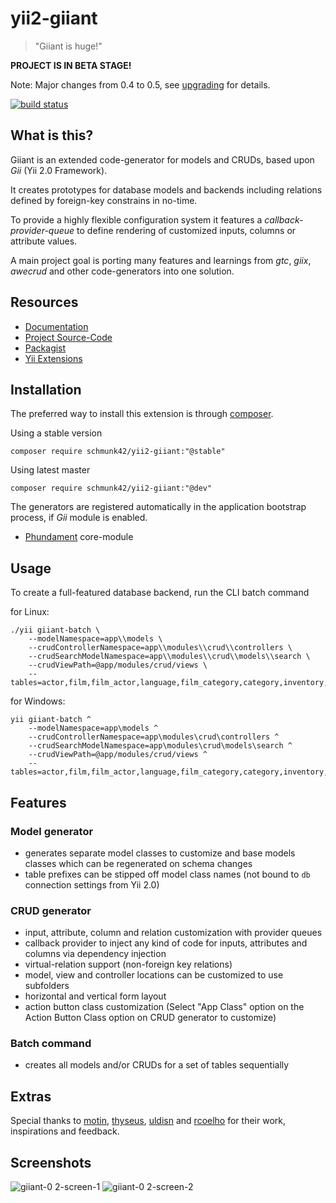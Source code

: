 yii2-giiant
===========

> "Giiant is huge!"

**PROJECT IS IN BETA STAGE!**

Note: Major changes from 0.4 to 0.5, see [upgrading](UPGRADING.md) for details.

[![build status](https://git.hrzg.de/ci/projects/24/status.png?ref=master)](https://git.hrzg.de/schmunk42/yii2-giiant/builds?scope=all)


What is this?
-------------

Giiant is an extended code-generator for models and CRUDs, based upon *Gii* (Yii 2.0 Framework).

It creates prototypes for database models and backends including relations defined by foreign-key constrains in no-time.

To provide a highly flexible configuration system it features a *callback-provider-queue* to define rendering of customized inputs, columns or attribute values.

A main project goal is porting many features and learnings from *gtc*, *giix*, *awecrud* and other code-generators into one solution.


Resources
---------

- [Documentation](docs/README.md)
- [Project Source-Code](https://github.com/schmunk42/yii2-giiant)
- [Packagist](https://packagist.org/packages/schmunk42/yii2-giiant)
- [Yii Extensions](http://www.yiiframework.com/extension/yii2-giiant/)


Installation
------------

The preferred way to install this extension is through [composer](http://getcomposer.org/download/).

Using a stable version

    composer require schmunk42/yii2-giiant:"@stable"

Using latest master

    composer require schmunk42/yii2-giiant:"@dev"

The generators are registered automatically in the application bootstrap process, if *Gii* module is enabled.

- [Phundament](http://phundament.com) core-module


Usage
-----

To create a full-featured database backend, run the CLI batch command

for Linux:

```
./yii giiant-batch \
    --modelNamespace=app\\models \
    --crudControllerNamespace=app\\modules\\crud\\controllers \
    --crudSearchModelNamespace=app\\modules\\crud\\models\\search \
    --crudViewPath=@app/modules/crud/views \
    --tables=actor,film,film_actor,language,film_category,category,inventory,store,rental,payment,customer,staff,address,city,country
```

for Windows:

```
yii giiant-batch ^
    --modelNamespace=app\models ^
    --crudControllerNamespace=app\modules\crud\controllers ^
    --crudSearchModelNamespace=app\modules\crud\models\search ^
    --crudViewPath=@app/modules/crud/views ^
    --tables=actor,film,film_actor,language,film_category,category,inventory,store,rental,payment,customer,staff,address,city,country
```


Features
--------

### Model generator

- generates separate model classes to customize and base models classes which can be regenerated on schema changes
- table prefixes can be stipped off model class names (not bound to `db` connection settings from Yii 2.0)

### CRUD generator

- input, attribute, column and relation customization with provider queues
- callback provider to inject any kind of code for inputs, attributes and columns via dependency injection
- virtual-relation support (non-foreign key relations)
- model, view and controller locations can be customized to use subfolders
- horizontal and vertical form layout
- action button class customization (Select "App Class" option on the  Action Button Class option on CRUD generator to customize)

### Batch command

- creates all models and/or CRUDs for a set of tables sequentially


Extras
------

Special thanks to [motin](https://github.com/motin), [thyseus](https://github.com/thyseus), [uldisn](https://github.com/uldisn) and [rcoelho](https://github.com/rcoelho) for their work, inspirations and feedback.


Screenshots
-----------

![giiant-0 2-screen-1](https://cloud.githubusercontent.com/assets/649031/5692432/c93fd82c-98f5-11e4-8b52-8f35df52986f.png)
![giiant-0 2-screen-2](https://cloud.githubusercontent.com/assets/649031/5692429/c9189492-98f5-11e4-969f-02a302ca6974.png)

